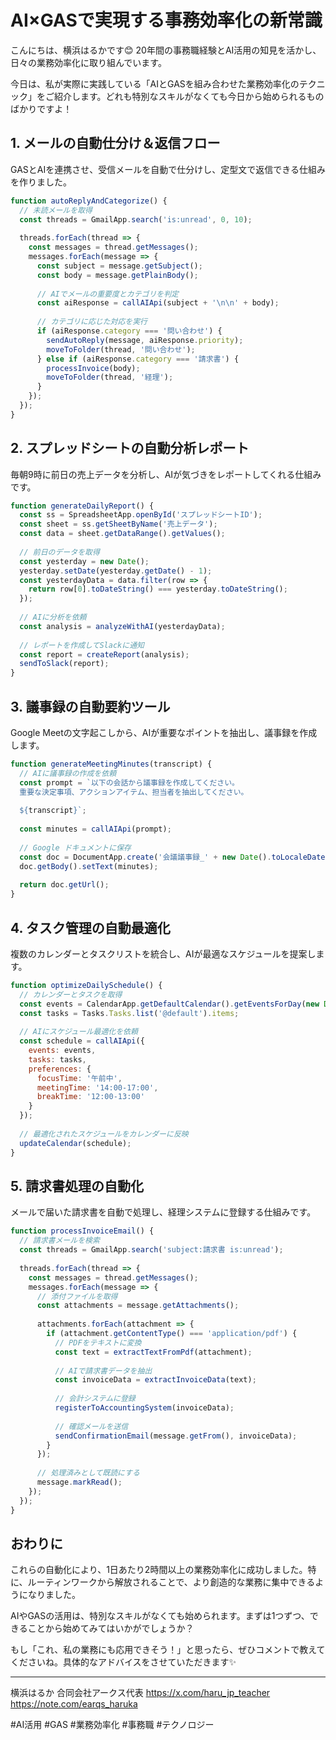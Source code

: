 # AI×GASで実現する事務効率化の新常識

こんにちは、横浜はるかです😊 20年間の事務職経験とAI活用の知見を活かし、日々の業務効率化に取り組んでいます。

今日は、私が実際に実践している「AIとGASを組み合わせた業務効率化のテクニック」をご紹介します。どれも特別なスキルがなくても今日から始められるものばかりですよ！

## 1. メールの自動仕分け＆返信フロー

GASとAIを連携させ、受信メールを自動で仕分けし、定型文で返信できる仕組みを作りました。

```javascript
function autoReplyAndCategorize() {
  // 未読メールを取得
  const threads = GmailApp.search('is:unread', 0, 10);
  
  threads.forEach(thread => {
    const messages = thread.getMessages();
    messages.forEach(message => {
      const subject = message.getSubject();
      const body = message.getPlainBody();
      
      // AIでメールの重要度とカテゴリを判定
      const aiResponse = callAIApi(subject + '\n\n' + body);
      
      // カテゴリに応じた対応を実行
      if (aiResponse.category === '問い合わせ') {
        sendAutoReply(message, aiResponse.priority);
        moveToFolder(thread, '問い合わせ');
      } else if (aiResponse.category === '請求書') {
        processInvoice(body);
        moveToFolder(thread, '経理');
      }
    });
  });
}
```

## 2. スプレッドシートの自動分析レポート

毎朝9時に前日の売上データを分析し、AIが気づきをレポートしてくれる仕組みです。

```javascript
function generateDailyReport() {
  const ss = SpreadsheetApp.openById('スプレッドシートID');
  const sheet = ss.getSheetByName('売上データ');
  const data = sheet.getDataRange().getValues();
  
  // 前日のデータを取得
  const yesterday = new Date();
  yesterday.setDate(yesterday.getDate() - 1);
  const yesterdayData = data.filter(row => {
    return row[0].toDateString() === yesterday.toDateString();
  });
  
  // AIに分析を依頼
  const analysis = analyzeWithAI(yesterdayData);
  
  // レポートを作成してSlackに通知
  const report = createReport(analysis);
  sendToSlack(report);
}
```

## 3. 議事録の自動要約ツール

Google Meetの文字起こしから、AIが重要なポイントを抽出し、議事録を作成します。

```javascript
function generateMeetingMinutes(transcript) {
  // AIに議事録の作成を依頼
  const prompt = `以下の会話から議事録を作成してください。
  重要な決定事項、アクションアイテム、担当者を抽出してください。
  
  ${transcript}`;
  
  const minutes = callAIApi(prompt);
  
  // Google ドキュメントに保存
  const doc = DocumentApp.create('会議議事録_' + new Date().toLocaleDateString());
  doc.getBody().setText(minutes);
  
  return doc.getUrl();
}
```

## 4. タスク管理の自動最適化

複数のカレンダーとタスクリストを統合し、AIが最適なスケジュールを提案します。

```javascript
function optimizeDailySchedule() {
  // カレンダーとタスクを取得
  const events = CalendarApp.getDefaultCalendar().getEventsForDay(new Date());
  const tasks = Tasks.Tasks.list('@default').items;
  
  // AIにスケジュール最適化を依頼
  const schedule = callAIApi({
    events: events,
    tasks: tasks,
    preferences: {
      focusTime: '午前中',
      meetingTime: '14:00-17:00',
      breakTime: '12:00-13:00'
    }
  });
  
  // 最適化されたスケジュールをカレンダーに反映
  updateCalendar(schedule);
}
```

## 5. 請求書処理の自動化

メールで届いた請求書を自動で処理し、経理システムに登録する仕組みです。

```javascript
function processInvoiceEmail() {
  // 請求書メールを検索
  const threads = GmailApp.search('subject:請求書 is:unread');
  
  threads.forEach(thread => {
    const messages = thread.getMessages();
    messages.forEach(message => {
      // 添付ファイルを取得
      const attachments = message.getAttachments();
      
      attachments.forEach(attachment => {
        if (attachment.getContentType() === 'application/pdf') {
          // PDFをテキストに変換
          const text = extractTextFromPdf(attachment);
          
          // AIで請求書データを抽出
          const invoiceData = extractInvoiceData(text);
          
          // 会計システムに登録
          registerToAccountingSystem(invoiceData);
          
          // 確認メールを送信
          sendConfirmationEmail(message.getFrom(), invoiceData);
        }
      });
      
      // 処理済みとして既読にする
      message.markRead();
    });
  });
}
```

## おわりに

これらの自動化により、1日あたり2時間以上の業務効率化に成功しました。特に、ルーティンワークから解放されることで、より創造的な業務に集中できるようになりました。

AIやGASの活用は、特別なスキルがなくても始められます。まずは1つずつ、できることから始めてみてはいかがでしょうか？

もし「これ、私の業務にも応用できそう！」と思ったら、ぜひコメントで教えてくださいね。具体的なアドバイスをさせていただきます✨

---
横浜はるか
合同会社アークス代表
https://x.com/haru_jp_teacher
https://note.com/earqs_haruka

#AI活用 #GAS #業務効率化 #事務職 #テクノロジー
